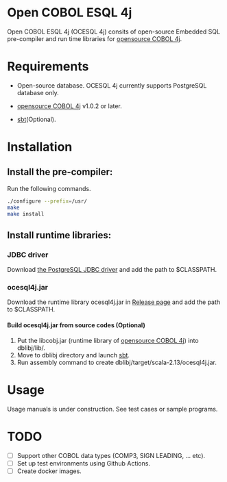 # Open COBOL ESQL 4j

Open COBOL ESQL 4j (OCESQL 4j) consits of open-source Embedded SQL pre-compiler and run time libraries for [opensource COBOL 4j](https://github.com/opensourcecobol/opensourcecobol4j).


# Requirements

* Open-source database.
  OCESQL 4j currently supports PostgreSQL database only.

* [opensource COBOL 4j](https://github.com/opensourcecobol/opensourcecobol4j) v1.0.2 or later.

* [sbt](https://www.scala-sbt.org/)(Optional).


# Installation

## Install the pre-compiler:

Run the following commands.

```sh
./configure --prefix=/usr/
make
make install
```

## Install runtime libraries:

### JDBC driver

Download [the PostgreSQL JDBC driver](https://jdbc.postgresql.org/download.html) and add the path to $CLASSPATH.

### ocesql4j.jar

Download the runtime library ocesql4j.jar in [Release page](https://github.com/opensourcecobol/Open-COBOL-ESQL-4j/releases) and add the path to $CLASSPATH.

#### Build ocesql4j.jar from source codes (Optional)

1. Put the libcobj.jar (runtime library of [opensource COBOL 4j](https://github.com/opensourcecobol/opensourcecobol4j)) into dblibj/lib/.
2. Move to dblibj directory and launch [sbt](https://www.scala-sbt.org/).
3. Run assembly command to create dblibj/target/scala-2.13/ocesql4j.jar.


# Usage

Usage manuals is under construction.
See test cases or sample programs.


# TODO

- [ ] Support other COBOL data types (COMP3, SIGN LEADING, ... etc).
- [ ] Set up test environments using Github Actions.
- [ ] Create docker images.
